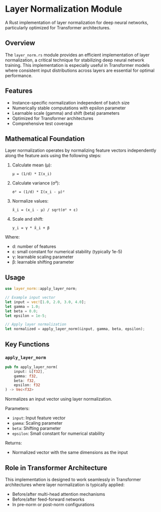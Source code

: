 # Layer Normalization Module

A Rust implementation of layer normalization for deep neural networks, particularly optimized for Transformer architectures.

## Overview

The `layer_norm.rs` module provides an efficient implementation of layer normalization, a critical technique for stabilizing deep neural network training. This implementation is especially useful in Transformer models where consistent input distributions across layers are essential for optimal performance.

## Features

- Instance-specific normalization independent of batch size
- Numerically stable computations with epsilon parameter
- Learnable scale (gamma) and shift (beta) parameters
- Optimized for Transformer architectures
- Comprehensive test coverage

## Mathematical Foundation

Layer normalization operates by normalizing feature vectors independently along the feature axis using the following steps:

1. Calculate mean (μ):

   ```
   μ = (1/d) * Σ(x_i)
   ```

2. Calculate variance (σ²):

   ```
   σ² = (1/d) * Σ(x_i - μ)²
   ```

3. Normalize values:

   ```
   x̂_i = (x_i - μ) / sqrt(σ² + ε)
   ```

4. Scale and shift:
   ```
   y_i = γ * x̂_i + β
   ```

Where:

- d: number of features
- ε: small constant for numerical stability (typically 1e-5)
- γ: learnable scaling parameter
- β: learnable shifting parameter

## Usage

```rust
use layer_norm::apply_layer_norm;

// Example input vector
let input = vec![1.0, 2.0, 3.0, 4.0];
let gamma = 1.0;
let beta = 0.0;
let epsilon = 1e-5;

// Apply layer normalization
let normalized = apply_layer_norm(&input, gamma, beta, epsilon);
```

## Key Functions

### `apply_layer_norm`

```rust
pub fn apply_layer_norm(
    input: &[f32],
    gamma: f32,
    beta: f32,
    epsilon: f32
) -> Vec<f32>
```

Normalizes an input vector using layer normalization.

Parameters:

- `input`: Input feature vector
- `gamma`: Scaling parameter
- `beta`: Shifting parameter
- `epsilon`: Small constant for numerical stability

Returns:

- Normalized vector with the same dimensions as the input


## Role in Transformer Architecture

This implementation is designed to work seamlessly in Transformer architectures where layer normalization is typically applied:

- Before/after multi-head attention mechanisms
- Before/after feed-forward networks
- In pre-norm or post-norm configurations


